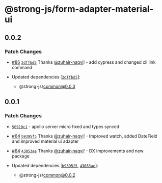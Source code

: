 # @strong-js/form-adapter-material-ui

## 0.0.2

### Patch Changes

- [#86](https://github.com/strongly-labs/strong-js/pull/86) [`2dffbd5`](https://github.com/strongly-labs/strong-js/commit/2dffbd5a4f76ec16cf3ab164a071187f6f5f64e0) Thanks [@zuhair-naqvi](https://github.com/zuhair-naqvi)! - add cypress and changed cli link command

- Updated dependencies [[`2dffbd5`](https://github.com/strongly-labs/strong-js/commit/2dffbd5a4f76ec16cf3ab164a071187f6f5f64e0)]:
  - @strong-js/common@0.0.3

## 0.0.1

### Patch Changes

- [`56919c1`](https://github.com/strongly-labs/strong-js/commit/56919c16e10ceb06d16fdfd9d2fafbb9aaab9dcd) - apollo server micro fixed and types synced

* [#64](https://github.com/strongly-labs/strong-js/pull/64) [`b9395f5`](https://github.com/strongly-labs/strong-js/commit/b9395f53b8785de22ab0963d8a26f50bb60fb6ee) Thanks [@zuhair-naqvi](https://github.com/zuhair-naqvi)! - Improved watch, added DateField and improved material ui adapter

- [#64](https://github.com/strongly-labs/strong-js/pull/64) [`43053ae`](https://github.com/strongly-labs/strong-js/commit/43053ae5fdb96347385e87ef837354626a702059) Thanks [@zuhair-naqvi](https://github.com/zuhair-naqvi)! - DX improvements and new package

- Updated dependencies [[`b9395f5`](https://github.com/strongly-labs/strong-js/commit/b9395f53b8785de22ab0963d8a26f50bb60fb6ee), [`43053ae`](https://github.com/strongly-labs/strong-js/commit/43053ae5fdb96347385e87ef837354626a702059)]:
  - @strong-js/common@0.0.2
